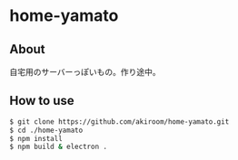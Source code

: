 # home-yamato

## About

自宅用のサーバーっぽいもの。作り途中。

## How to use

```sh
$ git clone https://github.com/akiroom/home-yamato.git
$ cd ./home-yamato
$ npm install
$ npm build & electron .
```
